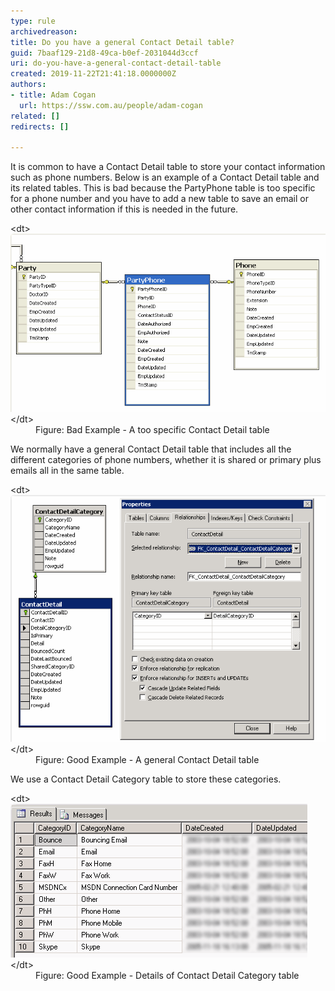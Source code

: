 ```yaml
---
type: rule
archivedreason: 
title: Do you have a general Contact Detail table?
guid: 7baaf129-21d8-49ca-b0ef-2031044d3ccf
uri: do-you-have-a-general-contact-detail-table
created: 2019-11-22T21:41:18.0000000Z
authors:
- title: Adam Cogan
  url: https://ssw.com.au/people/adam-cogan
related: []
redirects: []

---
```


It is common to have a Contact Detail table to store your contact information such as phone numbers. Below is an example of a Contact Detail table and its related tables. This is bad because the PartyPhone table is too specific for a phone number and you have to add a new table to save an email or other contact information if this is needed in the future.

<!--endintro-->
<dl class="badImage">&lt;dt&gt;<img src="ContactDetailTable_bad.png" alt="ContactDetailTable_bad.png">&lt;/dt&gt;<dd>Figure: Bad Example - A too specific Contact Detail table</dd></dl>
We normally have a general Contact Detail table that includes all the different categories of phone numbers, whether it is shared or primary plus emails all in the same table.
<dl class="goodImage">&lt;dt&gt;<img src="ContactDetailTable_good.png" alt="ContactDetailTable_good.png">&lt;/dt&gt;<dd>Figure: Good Example - A general Contact Detail table</dd></dl>
We use a Contact Detail Category table to store these categories.
<dl class="goodImage">&lt;dt&gt;<img src="ContactDetailCategoryTable.png" alt="ContactDetailCategoryTable.png"><br>&lt;/dt&gt;<dd>Figure: Good Example - Details of Contact Detail Category table<span style="color:#444444;"></span></dd></dl>
